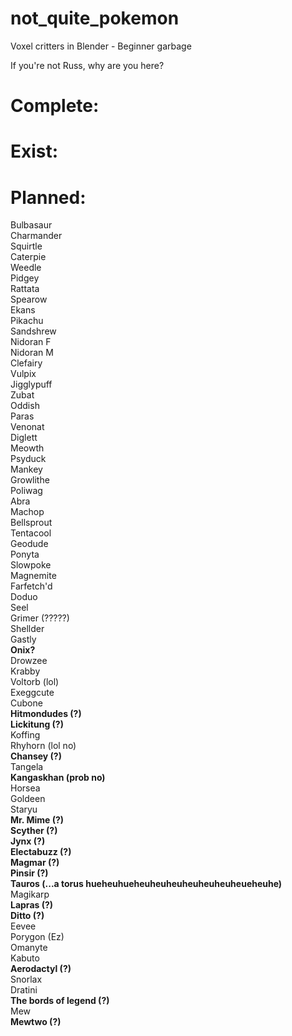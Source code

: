 # not_quite_pokemon
 Voxel critters in Blender - Beginner garbage

If you're not Russ, why are you here?

# Complete:

# Exist:

# Planned:
Bulbasaur  
Charmander  
Squirtle  
Caterpie  
Weedle  
Pidgey  
Rattata  
Spearow  
Ekans  
Pikachu  
Sandshrew  
Nidoran F  
Nidoran M  
Clefairy  
Vulpix  
Jigglypuff  
Zubat  
Oddish  
Paras  
Venonat  
Diglett  
Meowth  
Psyduck  
Mankey  
Growlithe  
Poliwag  
Abra  
Machop  
Bellsprout  
Tentacool  
Geodude  
Ponyta  
Slowpoke  
Magnemite  
Farfetch'd  
Doduo  
Seel  
Grimer (?????)  
Shellder  
Gastly  
**Onix?**  
Drowzee  
Krabby  
Voltorb (lol)  
Exeggcute  
Cubone  
**Hitmondudes (?)**  
**Lickitung (?)**  
Koffing  
Rhyhorn (lol no)  
**Chansey (?)**  
Tangela  
**Kangaskhan (prob no)**  
Horsea  
Goldeen  
Staryu  
**Mr. Mime (?)**  
**Scyther (?)**  
**Jynx (?)**  
**Electabuzz (?)**  
**Magmar (?)**  
**Pinsir (?)**  
**Tauros (...a torus hueheuhueheuheuheuheuheuheuheueheuhe)**  
Magikarp  
**Lapras (?)**  
**Ditto (?)**  
Eevee  
Porygon (Ez)  
Omanyte  
Kabuto  
**Aerodactyl (?)**  
Snorlax  
Dratini  
**The bords of legend (?)**  
Mew  
**Mewtwo (?)**  

